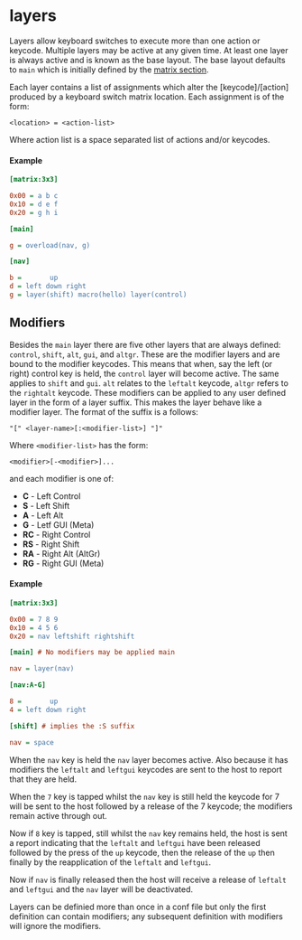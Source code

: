 # layers

Layers allow keyboard switches to execute more than one action or keycode. Multiple layers may be
active at any given time. At least one layer is always active and is known as the base layout. The
base layout defaults to `main` which is initially defined by the [matrix section][1].

Each layer contains a list of assignments which alter the [keycode]/[action] produced by a keyboard
switch matrix location. Each assignment is of the form:

```
<location> = <action-list>
```

Where action list is a space separated list of actions and/or keycodes.

#### Example

```ini
[matrix:3x3]

0x00 = a b c
0x10 = d e f
0x20 = g h i

[main]

g = overload(nav, g)

[nav]

b =       up
d = left down right
g = layer(shift) macro(hello) layer(control)
```

## Modifiers

Besides the `main` layer there are five other layers that are always defined: `control`, `shift`,
`alt`, `gui`, and `altgr`. These are the modifier layers and are bound to the modifier keycodes.
This means that when, say the left (or right) control key is held, the `control` layer will become
active. The same applies to `shift` and `gui`. `alt` relates to the `leftalt` keycode, `altgr`
refers to the `rightalt` keycode. These modifiers can be applied to any user defined layer in the
form of a layer suffix. This makes the layer behave like a modifier layer. The format of the suffix
is a follows:

```
"[" <layer-name>[:<modifier-list>] "]"
```

Where `<modifier-list>` has the form:

```
<modifier>[-<modifier>]...
```

and each modifier is one of:

* **C** - Left Control
* **S** - Left Shift
* **A** - Left Alt
* **G** - Letf GUI (Meta)
* **RC** - Right Control
* **RS** - Right Shift
* **RA** - Right Alt (AltGr)
* **RG** - Right GUI (Meta)

#### Example

```ini
[matrix:3x3]

0x00 = 7 8 9
0x10 = 4 5 6
0x20 = nav leftshift rightshift

[main] # No modifiers may be applied main

nav = layer(nav)

[nav:A-G]

8 =       up
4 = left down right

[shift] # implies the :S suffix

nav = space
```

When the `nav` key is held the `nav` layer becomes active. Also because it has modifiers the
`leftalt` and `leftgui` keycodes are sent to the host to report that they are held.

When the `7` key is tapped whilst the `nav` key is still held the keycode for 7 will be sent to the
host followed by a release of the 7 keycode; the modifiers remain active through out.

Now if `8` key is tapped, still whilst the `nav` key remains held, the host is sent a report
indicating that the `leftalt` and `leftgui` have been released followed by the press of the `up`
keycode, then the release of the `up` then finally by the reapplication of the `leftalt` and
`leftgui`.

Now if `nav` is finally released then the host will receive a release of `leftalt` and `leftgui` and
the `nav` layer will be deactivated.

Layers can be definied more than once in a conf file but only the first definition can contain
modifiers; any subsequent definition with modifiers will ignore the modifiers.

[1]: matrix.md
